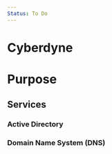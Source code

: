 ```yaml
---
Status: To Do
---
```

# Cyberdyne

# Purpose

## Services
### Active Directory
### Domain Name System (DNS)